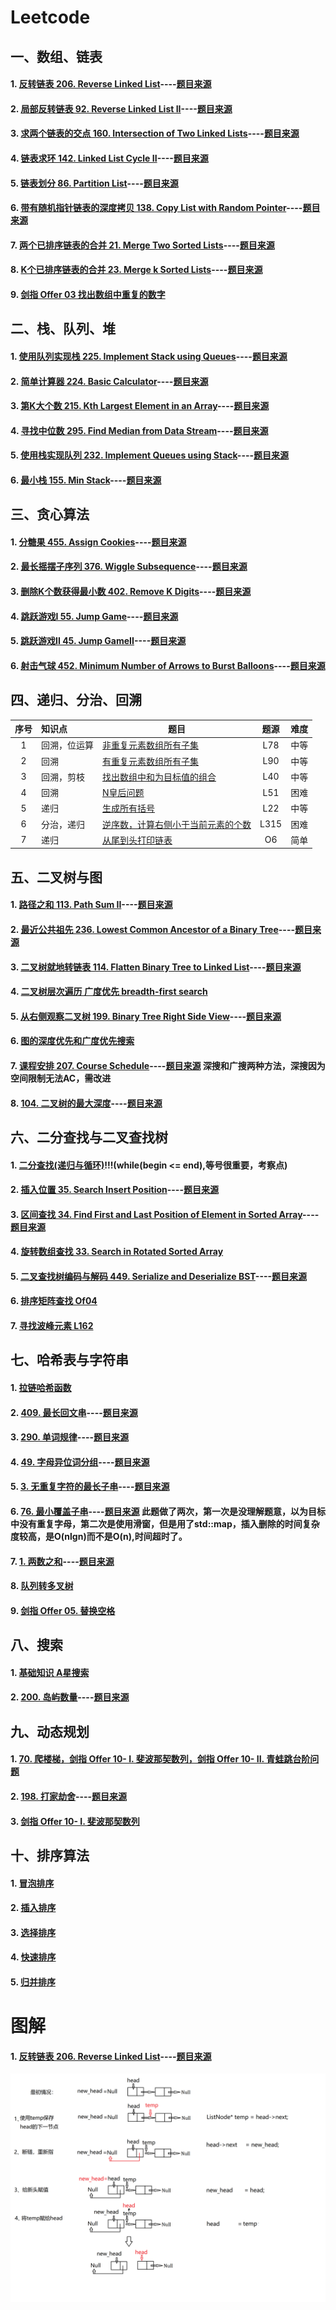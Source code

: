 # Leetcode 

## 一、数组、链表
#### 1. [反转链表 206. Reverse Linked List](src/oj/206_reverse_linked_list/reverse_linked_list.cpp)----[题目来源](https://leetcode.com/problems/reverse-linked-list/)
#### 2. [局部反转链表 92. Reverse Linked List II](src/oj/92_reverse_linked_list_II/reverse_linked_list_II.cpp)----[题目来源](https://leetcode.com/problems/reverse-linked-list-ii/)
#### 3. [求两个链表的交点 160. Intersection of Two Linked Lists](src/oj/160_get_intersection_node/getIntersectionNode.cpp)----[题目来源](https://leetcode.com/problems/intersection-of-two-linked-lists/description/)
#### 4. [链表求环 142. Linked List Cycle II](src/oj/142_detectCycle/detectCycle.cpp)----[题目来源](https://leetcode.com/problems/linked-list-cycle-ii/)
#### 5. [链表划分 86. Partition List](src/oj/86_partition_list/partition_list.cpp)----[题目来源](https://leetcode.com/problems/partition-list/description/)
#### 6. [带有随机指针链表的深度拷贝 138. Copy List with Random Pointer](src/oj/138_copyRandomList/copyRandomList.cpp)----[题目来源](https://leetcode.com/problems/copy-list-with-random-pointer/description/)
#### 7. [两个已排序链表的合并 21. Merge Two Sorted Lists](src/oj/21_mergeTwoLists/mergeTwoLists.cpp)----[题目来源](https://leetcode.com/problems/merge-two-sorted-lists/description/)
#### 8. [K个已排序链表的合并 23. Merge k Sorted Lists](src/oj/23_mergeKLists/mergeKLists.cpp)----[题目来源](https://leetcode.com/problems/merge-k-sorted-lists/description/)
#### 9. [剑指 Offer 03 找出数组中重复的数字](src/oj/offer03_findRepeatNumber/findRepeatNumber.cpp)

## 二、栈、队列、堆
#### 1. [使用队列实现栈 225. Implement Stack using Queues](src/oj/225_make_stack_with_queue/stack_use_queue.cpp)----[题目来源](https://leetcode.com/problems/implement-stack-using-queues/description/)
#### 2. [简单计算器 224. Basic Calculator](src/oj/224_basicCalculator/basic_calculator.cpp)----[题目来源](https://leetcode.com/problems/basic-calculator/description/)
#### 3. [第K大个数 215. Kth Largest Element in an Array](src/oj/215_Kth_largest_num/kth_largest_num.cpp)----[题目来源](https://leetcode.com/problems/kth-largest-element-in-an-array/description/)
#### 4. [寻找中位数 295. Find Median from Data Stream](src/oj/295_find_median/find_median.cpp)----[题目来源](https://leetcode.com/problems/find-median-from-data-stream/description/)
#### 5. [使用栈实现队列 232. Implement Queues using Stack](src/oj/232_make_queue_using_stacks/queue_use_stack.cpp)----[题目来源](https://leetcode.com/problems/implement-queue-using-stacks/description/)
#### 6. [最小栈 155. Min Stack](src/oj/155_min_stack/min_stack.cpp)----[题目来源](https://leetcode.com/problems/min-stack/description/)

## 三、贪心算法
#### 1. [分糖果 455. Assign Cookies](src/oj/455_assign_cookies/assign_cookies.cpp)----[题目来源](https://leetcode.com/problems/assign-cookies/description/)
#### 2. [最长摇摆子序列 376. Wiggle Subsequence](src/oj/376_wiggle_subsequence/wiggle_subsequence.cpp)----[题目来源](https://leetcode.com/problems/wiggle-subsequence/description/)
#### 3. [删除K个数获得最小数 402. Remove K Digits](src/oj/402_remove_k_digits/remove_k_dig.cpp)----[题目来源](https://leetcode.com/problems/remove-k-digits/)
#### 4. [跳跃游戏I 55. Jump Game](src/oj/55_jump_game/jump_game.cpp)----[题目来源](https://leetcode.com/problems/jump-game/description/)
#### 5. [跳跃游戏II 45. Jump GameII](src/oj/45_jump_game_II/jump_game_II.cpp)----[题目来源](https://leetcode.com/problems/jump-game-ii/submissions/)
#### 6. [射击气球 452. Minimum Number of Arrows to Burst Balloons](src/oj/452_burst_balloons/burst_balloons.cpp)----[题目来源](https://leetcode.com/problems/minimum-number-of-arrows-to-burst-balloons/)


## 四、递归、分治、回溯

| 序号 | 知识点 | 题目 | 题源 | 难度 |
|:----:|:-----|------|:----:|:----:|
|   1  |回溯，位运算|   [非重复元素数组所有子集](src/oj/78_subsets/subsets.cpp)   | L78 | 中等
|   2  |回溯        |   [有重复元素数组所有子集](src/oj/90_subsets_II/subsets_II.cpp)    |   L90   |  中等
|   3  |回溯，剪枝  |   [找出数组中和为目标值的组合](src/oj/40_combination_sum_II/combination_sum_II.cpp)   |   L40    |  中等
|   4  |回溯        |   [N皇后问题](src/oj/51_N_queens/n_queens.cpp)   |   L51    |  困难
|   5  |递归        |   [生成所有括号](src/oj/22_generate_parentheses/generate_parentheses.cpp)   |   L22    |  中等
|   6  |分治，递归  |   [逆序数，计算右侧小于当前元素的个数](src/oj/315_count_smaller_numbers/count_smaller_numbers.cpp)   |   L315    |  困难
|   7  |递归        |   [从尾到头打印链表](src/oj/offer06_reversePrint/reversePrint.cpp)   |   O6    |  简单


## 五、二叉树与图
#### 1. [路径之和 113. Path Sum II](src/oj/113_path_sum_II/path_sum_II.cpp)----[题目来源](https://leetcode.com/problems/path-sum-ii/)
#### 2. [最近公共祖先 236. Lowest Common Ancestor of a Binary Tree](src/oj/236_lowest_commonance_ancestor/lowest_commonance_ancestor.cpp)----[题目来源](https://leetcode.com/problems/lowest-common-ancestor-of-a-binary-tree/)
#### 3. [二叉树就地转链表 114. Flatten Binary Tree to Linked List](src/oj/114_flatten_binary_tree2linked_list/flatten_binary_tree2linked_list.cpp)----[题目来源](https://leetcode.com/problems/flatten-binary-tree-to-linked-list/description/)
#### 4. [二叉树层次遍历 广度优先  breadth-first search](src/ds_basic_knowledge/binary_tree_breadth_first_search/binary_tree_breadth_first_search.cpp)
#### 5. [从右侧观察二叉树 199. Binary Tree Right Side View](src/oj/199_binary_tree_right_side_view/binary_tree_right_side_view.cpp:15)----[题目来源](https://leetcode.com/problems/binary-tree-right-side-view/)
#### 6. [图的深度优先和广度优先搜索](src/ds_basic_knowledge/graph_depth_first_search/graph_depth_first_search.cpp)
#### 7. [课程安排 207. Course Schedule](src/oj/207_course_schedule/course_schedule.cpp)----[题目来源](https://leetcode.com/problems/course-schedule/) 深搜和广搜两种方法，深搜因为空间限制无法AC，需改进
#### 8. [104. 二叉树的最大深度](src/oj/104_maxDepth/maxDepth.cpp)----[题目来源](https://leetcode-cn.com/problems/maximum-depth-of-binary-tree/)


## 六、二分查找与二叉查找树
#### 1. [二分查找(递归与循环)](src/ds_basic_knowledge/binary_search/binary_search.cpp)!!!(while(begin <= end),等号很重要，考察点)
#### 2. [插入位置 35. Search Insert Position](src/oj/35_search_insert_position/search_insert_position.cpp)----[题目来源](https://leetcode.com/problems/search-insert-position/)
#### 3. [区间查找 34. Find First and Last Position of Element in Sorted Array](src/oj/34_search_range/search_range.cpp)----[题目来源](https://leetcode.com/problems/find-first-and-last-position-of-element-in-sorted-array/)
#### 4. [旋转数组查找 33. Search in Rotated Sorted Array](src/oj/33_search_rotated_sorted_array/search_rotated_sorted_array.cpp)
#### 5. [二叉查找树编码与解码 449. Serialize and Deserialize BST](src/oj/449_serialize_deserialize_BST/serialize_deserialize_BST.cpp)----[题目来源](https://leetcode.com/problems/serialize-and-deserialize-bst/description/)
#### 6. [排序矩阵查找 Of04](src/oj/offer04_searchMatrix/searchMatrix.cpp)
#### 7. [寻找波峰元素 L162](src/oj/162_find_peak/find_peak.cpp)


## 七、哈希表与字符串
#### 1. [拉链哈希函数](src/ds_basic_knowledge/hash/hash.cpp)
#### 2. [409. 最长回文串](src/oj/409_longest_palindrome/longest_palindrome.cpp)----[题目来源](https://leetcode-cn.com/problems/longest-palindrome/)
#### 3. [290. 单词规律](src/oj/290_word_pattern/word_pattern.cpp)----[题目来源](https://leetcode-cn.com/problems/word-pattern/)
#### 4. [49. 字母异位词分组](src/oj/49_group_anagrams/group_anagrams.cpp)----[题目来源](https://leetcode-cn.com/problems/group-anagrams/)
#### 5. [3. 无重复字符的最长子串](src/oj/3_length_longest_substring/length_longest_substring.cpp)----[题目来源](https://leetcode-cn.com/problems/longest-substring-without-repeating-characters/)
#### 6. [76. 最小覆盖子串](src/oj/76_min_window/min_window.cpp)----[题目来源](https://leetcode-cn.com/problems/minimum-window-substring/submissions/) 此题做了两次，第一次是没理解题意，以为目标中没有重复字母，第二次是使用滑窗，但是用了std::map，插入删除的时间复杂度较高，是O(nlgn)而不是O(n),时间超时了。
#### 7. [1. 两数之和](src/oj/1_two_sum/two_sum.cpp)----[题目来源](https://leetcode-cn.com/problems/two-sum/)
#### 8. [队列转多叉树](src/oj/0_listToTree/listToTree.cpp)
#### 9. [剑指 Offer 05. 替换空格](src/oj/offer05_replaceSpace/replaceSpace.cpp)

## 八、搜索
#### 1. [基础知识 A星搜索](src/ds_basic_knowledge/astar/astar.cpp)
#### 2. [200. 岛屿数量](src/oj/200_num_islands/num_islands.cpp)----[题目来源](https://leetcode-cn.com/problems/number-of-islands/)

## 九、动态规划
#### 1. [70. 爬楼梯，剑指 Offer 10- I. 斐波那契数列，剑指 Offer 10- II. 青蛙跳台阶问题](src/oj/70_climbStairs/climbStairs.cpp)
#### 2. [198. 打家劫舍](src/oj/198_rob/rob.cpp)----[题目来源](https://leetcode-cn.com/problems/house-robber/)
#### 3. [剑指 Offer 10- I. 斐波那契数列](src/oj/198_rob/rob.cpp)

## 十、排序算法

#### 1. [冒泡排序](src/oj/70_climbStairs/climbStairs.cpp)
#### 2. [插入排序](src/ds_basic_knowledge/sort/sort.cpp)
#### 3. [选择排序](src/oj/70_climbStairs/climbStairs.cpp)
#### 4. [快速排序](src/ds_basic_knowledge/sort/sort.cpp)
#### 5. [归并排序](src/oj/70_climbStairs/climbStairs.cpp)




# 图解
#### 1. [反转链表 206. Reverse Linked List](src/oj/206_reverse_linked_list/reverse_linked_list.cpp)----[题目来源](https://leetcode.com/problems/reverse-linked-list/)
![pic](illustration/1.png)

